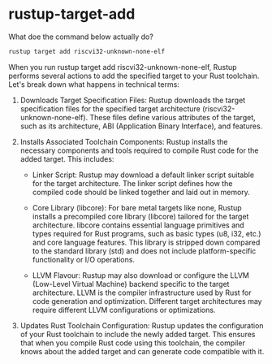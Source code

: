 # rustup-target-add

What doe the command below actually do?  
```bash
rustup target add riscvi32-unknown-none-elf
```


When you run rustup target add riscvi32-unknown-none-elf, Rustup performs several actions to add the specified target to your Rust toolchain. Let's break down what happens in technical terms:

1. Downloads Target Specification Files: Rustup downloads the target specification files for the specified target architecture (riscvi32-unknown-none-elf). These files define various attributes of the target, such as its architecture, ABI (Application Binary Interface), and features.

2. Installs Associated Toolchain Components: Rustup installs the necessary components and tools required to compile Rust code for the added target. This includes:  
        
    - Linker Script: Rustup may download a default linker script suitable for the target architecture. The linker script defines how the compiled code should be linked together and laid out in memory.

    - Core Library (libcore): For bare metal targets like none, Rustup installs a precompiled core library (libcore) tailored for the target architecture. libcore contains essential language primitives and types required for Rust programs, such as basic types (u8, i32, etc.) and core language features. This library is stripped down compared to the standard library (std) and does not include platform-specific functionality or I/O operations.

    - LLVM Flavour: Rustup may also download or configure the LLVM (Low-Level Virtual Machine) backend specific to the target architecture. LLVM is the compiler infrastructure used by Rust for code generation and optimization. Different target architectures may require different LLVM configurations or optimizations.


3. Updates Rust Toolchain Configuration: Rustup updates the configuration of your Rust toolchain to include the newly added target. This ensures that when you compile Rust code using this toolchain, the compiler knows about the added target and can generate code compatible with it.